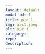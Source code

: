 ```yaml
---
layout: default
modal-id: 1
title: pic 1
img: pic1.jpeg
alt: pic 1
category:
repo:
description:
---
```

